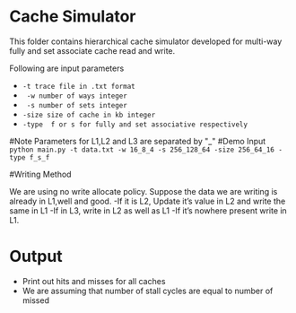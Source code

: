 # Cache Simulator

This folder contains hierarchical cache simulator developed for multi-way fully and set associate cache read and write. 

Following are input parameters

  - ``` -t trace file in .txt format ```
  - ``` -w number of ways integer```
  - ``` -s number of sets integer```
  - ```-size size of cache in kb integer```
  - ```-type  f or s for fully and set associative respectively```

#Note
	Parameters for L1,L2 and L3 are separated by "_"
#Demo Input
``` python main.py -t data.txt -w 16_8_4 -s 256_128_64 -size 256_64_16 -type f_s_f```

#Writing Method

We are using no write allocate policy.
Suppose the data we are writing is already in L1,well and good.
-If it is L2, Update it’s value in L2 and write the same in L1
-If in L3, write in L2 as well as L1
-If it’s nowhere present write in L1.

# Output

  - Print out hits and misses for all caches
  - We are assuming that number of stall cycles are equal to number of missed

